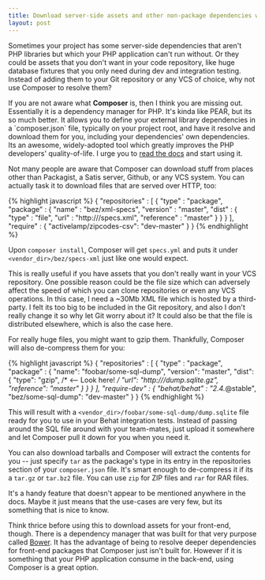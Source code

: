 ```yaml
---
title: Download server-side assets and other non-package dependencies with Composer
layout: post
---
```


Sometimes your project has some server-side dependencies that aren't PHP libraries but which your PHP application can't run without. Or they could be assets that you don't want in your code repository, like huge database fixtures that you only need during dev and integration testing. Instead of adding them to your Git repository or any VCS of choice, why not use Composer to resolve them?

<aside>If you are not aware what <strong>Composer</strong> is, then I think you are missing out. Essentially it is a dependency manager for PHP. It's kinda like PEAR, but its so much better. It allows you to define your external library dependencies in a `composer.json` file, typically on your project root, and have it resolve and download them for you, including your dependencies' own dependencies. Its an awesome, widely-adopted tool which greatly improves the PHP developers' quality-of-life. I urge you to <a href="https://getcomposer.org/doc/" target="_blank">read the docs</a> and start using it.</aside>

Not many people are aware that Composer can download stuff from places other than Packagist, a Satis server, Github, or any VCS system. You can actually task it to download files that are served over HTTP, too:

{% highlight javascript %}
{
    "repositories" : [
        {
            "type" : "package",
            "package" : {
                "name" : "bez/xml-specs",
                "version" : "master",
                "dist" : {
                    "type" : "file",
                    "url" : "http://<some server>/specs.xml",
                    "reference" : "master"
                }
            }
        }
    ],
	"require" : {
		"activelamp/zipcodes-csv": "dev-master"
	}
}
{% endhighlight %}

Upon `composer install`, Composer will get `specs.yml`  and puts it under `<vendor_dir>/bez/specs-xml` just like one would expect.

This is really useful if you have assets that you don't really want in your VCS repository. One possible reason could be the file size which can adversely affect the speed of which you can clone repositories or even any VCS operations. In this case, I need a ~30Mb XML file which is hosted by a third-party. I felt its too big to be included in the Git repository, and also I don't really change it so why let Git worry about it? It could also be that the file is distributed elsewhere, which is also the case here.

For really huge files, you might want to gzip them. Thankfully, Composer will also de-compress them for you:

{% highlight javascript %}
{
    "repositories" : [
        {
            "type" : "package",
            "package" : {
                "name": "foobar/some-sql-dump",
                "version": "master",
                "dist": {
                    "type": "gzip", /* <-- Look here! */
                    "url": "http://<some server>/dump.sqlite.gz",
                    "reference": "master"
                }
            }
        }
    ],
    "require-dev" : {
        "behat/behat" : "2.4.*@stable",
        "bez/some-sql-dump": "dev-master"
    }
}
{% endhighlight %}

This will result with a `<vendor_dir>/foobar/some-sql-dump/dump.sqlite` file ready for you to use in your Behat integration tests. Instead of passing around the SQL file around with your team-mates, just upload it somewhere and let Composer pull it down for you when you need it.

You can also download tarballs and Composer will extract the contents for you -- just specify `tar` as the package's type in its entry in the repositories section of your `composer.json` file. It's smart enough to de-compress it if its a `tar.gz` or `tar.bz2` file. You can use `zip` for ZIP files and `rar` for RAR files.

It's a handy feature that doesn't appear to be mentioned anywhere in the docs. Maybe it just means that the use-cases are very few, but its something that is nice to know.

Think thrice before using this to download assets for your front-end, though. There is a dependency manager that was built for that very purpose called [Bower](http://bower.io/). It has the advantage of being to resolve deeper dependencies for front-end packages that Composer just isn't built for. However if it is something that your PHP application consume in the back-end, using Composer is a great option.